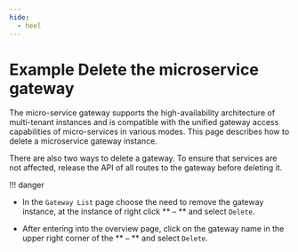 ```yaml
---
hide:
  - heel
---
```


# Example Delete the microservice gateway

The micro-service gateway supports the high-availability architecture of multi-tenant instances and is compatible with the unified gateway access capabilities of micro-services in various modes. This page describes how to delete a microservice gateway instance.

There are also two ways to delete a gateway. To ensure that services are not affected, release the API of all routes to the gateway before deleting it.

!!! danger


- In the `Gateway List` page choose the need to remove the gateway instance, at the instance of right click ** `⋯` ** and select `Delete`.

    <!--!\[.*?\]\((?:https?:\/\/)?\S+\.(?:png|jpg|jpeg|gif|bmp)\)-->

- After entering into the overview page, click on the gateway name in the upper right corner of the ** `⋯` ** and select `Delete`.

    <!--!\[.*?\]\((?:https?:\/\/)?\S+\.(?:png|jpg|jpeg|gif|bmp)\)-->
